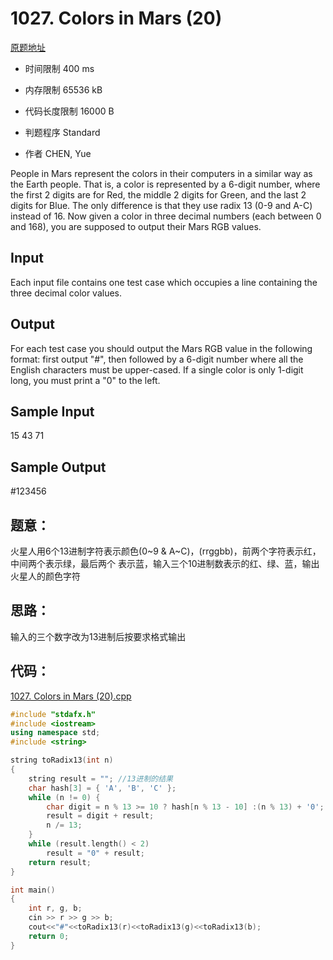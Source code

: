 ﻿# 1027. Colors in Mars (20)
[原题地址](https://www.patest.cn/contests/pat-a-practise/1027)
* 时间限制 400 ms

* 内存限制 65536 kB

* 代码长度限制 16000 B

* 判题程序 Standard 

* 作者 CHEN, Yue



People in Mars represent the colors in their computers in a similar way as the Earth people. 
That is, a color is represented by a 6-digit number, where the first 2 digits are for Red, 
the middle 2 digits for Green, and the last 2 digits for Blue. The only difference is that 
they use radix 13 (0-9 and A-C) instead of 16. Now given a color in three decimal numbers 
(each between 0 and 168), you are supposed to output their Mars RGB values.



## Input

Each input file contains one test case which occupies a line containing the three decimal 
color values. 



## Output

For each test case you should output the Mars RGB value in the following format: first output 
"#", then followed by a 6-digit number where all the English characters must be upper-cased. 
If a single color is only 1-digit long, you must print a "0" to the left. 



## Sample Input

15 43 71  

## Sample Output

\#123456



## 题意：

火星人用6个13进制字符表示颜色(0~9 & A~C)，(rrggbb)，前两个字符表示红，中间两个表示绿，最后两个
表示蓝，输入三个10进制数表示的红、绿、蓝，输出火星人的颜色字符

## 思路：

输入的三个数字改为13进制后按要求格式输出

## 代码：

[1027. Colors in Mars (20).cpp ](https://github.com/jerrykcode/PAT-Practise/blob/master/PAT%20Advanced%20Level%20Practise/1027.%20Colors%20in%20Mars%20(20)/1027.%20Colors%20in%20Mars%20(20).cpp)

```cpp
#include "stdafx.h"
#include <iostream>
using namespace std;
#include <string>

string toRadix13(int n)
{
	string result = ""; //13进制的结果
	char hash[3] = { 'A', 'B', 'C' };
	while (n != 0) {
		char digit = n % 13 >= 10 ? hash[n % 13 - 10] :(n % 13) + '0';
		result = digit + result;
		n /= 13;
	}
	while (result.length() < 2)
		result = "0" + result;
	return result;
}

int main()
{
	int r, g, b;
	cin >> r >> g >> b;
	cout<<"#"<<toRadix13(r)<<toRadix13(g)<<toRadix13(b);
    return 0;
}

```